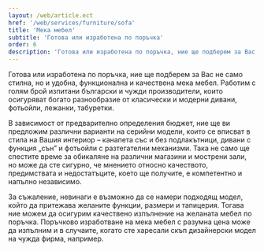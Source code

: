 ```yaml
---
layout: /web/article.ect
href: '/web/services/furniture/sofa'
title: 'Мека мебел'
subtitle: 'Готова или изработена по поръчка'
order: 6
description: 'Готова или изработена по поръчка, ние ще подберем за Вас не само стилна, но и удобна, функционална и качествена мека мебел.'
---
```

Готова или изработена по поръчка, ние ще подберем за Вас не само стилна, но и удобна, функционална и качествена мека мебел. Работим с голям брой изпитани български и чужди производители, които осигуряват богато разнообразие от класически и модерни дивани, фотьойли, лежанки, табуретки.

В зависимост от предварително определения бюджет, ние ще ви предложим различни варианти на серийни модели, които се вписват в стила на Вашия интериор – канапета със и без подлакътници, дивани с функция „сън” и фотьойли с разтегателни механизми. Така не само ще спестите време за обикаляне на различни магазини и мострени зали, но може да сте сигурно, че мнението относно качеството, предимствата и недостатъците, което ще получите, е компетентно и напълно независимо.

За съжаление, невинаги е възможно да се намери подходящ модел, който да притежава желаните функции, размери и тапицерия. Тогава ние можем да осигурим качествено изпълнение на желаната мебел по поръчка. Поръчково изработване на мека мебел с разумна цена може да изпълним и в случаите, когато сте харесали скъп дизайнерски модел на чужда фирма, например.